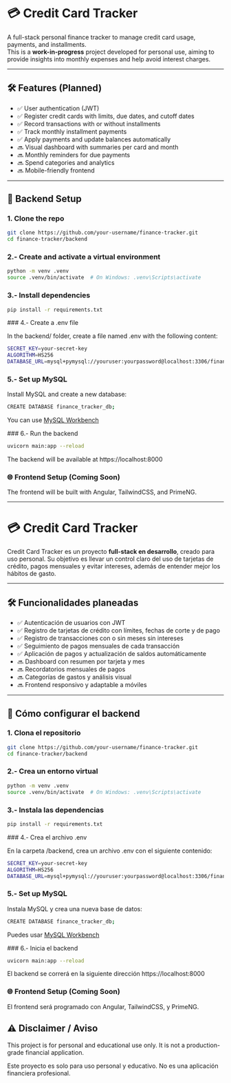 # 💳 Credit Card Tracker

A full-stack personal finance tracker to manage credit card usage, payments, and installments.  
This is a **work-in-progress** project developed for personal use, aiming to provide insights into monthly expenses and help avoid interest charges.

---

## 🛠️ Features (Planned)

- ✅ User authentication (JWT)
- ✅ Register credit cards with limits, due dates, and cutoff dates
- ✅ Record transactions with or without installments
- ✅ Track monthly installment payments
- ✅ Apply payments and update balances automatically
- 🔜 Visual dashboard with summaries per card and month
- 🔜 Monthly reminders for due payments
- 🔜 Spend categories and analytics
- 🔜 Mobile-friendly frontend

---

## 🚀 Backend Setup

### 1. Clone the repo

```bash
git clone https://github.com/your-username/finance-tracker.git
cd finance-tracker/backend
```
### 2.- Create and activate a virtual environment 

```bash
python -m venv .venv
source .venv/bin/activate  # On Windows: .venv\Scripts\activate
```

### 3.- Install dependencies

```bash
pip install -r requirements.txt
```

### 4.- Create a .env file

In the backend/ folder, create a file named .env with the following content:

```bash
SECRET_KEY=your-secret-key
ALGORITHM=HS256
DATABASE_URL=mysql+pymysql://youruser:yourpassword@localhost:3306/finance_tracker_db
```

### 5.- Set up MySQL

Install MySQL and create a new database:

```bash
CREATE DATABASE finance_tracker_db;
```
You can use [MySQL Workbench](https://dev.mysql.com/downloads/workbench/)

### 6.- Run the backend

```bash
uvicorn main:app --reload
```
The backend will be available at https://localhost:8000

### 🌐 Frontend Setup (Coming Soon)
The frontend will be built with Angular, TailwindCSS, and PrimeNG.


---

# 💳 Credit Card Tracker

Credit Card Tracker es un proyecto **full-stack en desarrollo**, creado para uso personal. Su objetivo es llevar un control claro del uso de tarjetas de crédito, pagos mensuales y evitar intereses, además de entender mejor los hábitos de gasto.

---

## 🛠️ Funcionalidades planeadas

 - ✅ Autenticación de usuarios con JWT
 - ✅ Registro de tarjetas de crédito con límites, fechas de corte y de pago
 - ✅ Registro de transacciones con o sin meses sin intereses
 - ✅ Seguimiento de pagos mensuales de cada transacción
 - ✅ Aplicación de pagos y actualización de saldos automáticamente
 - 🔜 Dashboard con resumen por tarjeta y mes
 - 🔜 Recordatorios mensuales de pagos
 - 🔜 Categorías de gastos y análisis visual
 - 🔜 Frontend responsivo y adaptable a móviles

---

## 🚀 Cómo configurar el backend

### 1. Clona el repositorio

```bash
git clone https://github.com/your-username/finance-tracker.git
cd finance-tracker/backend
```
### 2.- Crea un entorno virtual

```bash
python -m venv .venv
source .venv/bin/activate  # On Windows: .venv\Scripts\activate
```

### 3.- Instala las dependencias

```bash
pip install -r requirements.txt
```

### 4.- Crea el archivo .env

En la carpeta /backend, crea un archivo .env con el siguiente contenido:

```bash
SECRET_KEY=your-secret-key
ALGORITHM=HS256
DATABASE_URL=mysql+pymysql://youruser:yourpassword@localhost:3306/finance_tracker_db
```

### 5.- Set up MySQL

Instala MySQL y crea una nueva base de datos:

```bash
CREATE DATABASE finance_tracker_db;
```
Puedes usar [MySQL Workbench](https://dev.mysql.com/downloads/workbench/)

### 6.- Inicia el backend

```bash
uvicorn main:app --reload
```
El backend se correrá en la siguiente dirección https://localhost:8000

### 🌐 Frontend Setup (Coming Soon)
El frontend será programado con Angular, TailwindCSS, y PrimeNG.


## ⚠️ Disclaimer / Aviso
This project is for personal and educational use only. It is not a production-grade financial application.

Este proyecto es solo para uso personal y educativo. No es una aplicación financiera profesional.